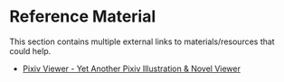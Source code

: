 # Reference Material

This section contains multiple external links to materials/resources that could help.

- [Pixiv Viewer - Yet Another Pixiv Illustration & Novel Viewer](https://www.pixiv.pics/)

